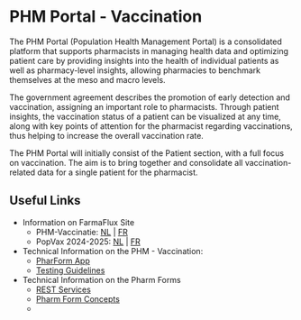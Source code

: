 # PHM Portal - Vaccination
The PHM Portal (Population Health Management Portal) is a consolidated platform that supports pharmacists in managing health data and optimizing patient care by providing insights into the health of individual patients as well as pharmacy-level insights, allowing pharmacies to benchmark themselves at the meso and macro levels.

The government agreement describes the promotion of early detection and vaccination, assigning an important role to pharmacists. Through patient insights, the vaccination status of a patient can be visualized at any time, along with key points of attention for the pharmacist regarding vaccinations, thus helping to increase the overall vaccination rate.

The PHM Portal will initially consist of the Patient section, with a full focus on vaccination. The aim is to bring together and consolidate all vaccination-related data for a single patient for the pharmacist.

## Useful Links
- Information on FarmaFlux Site
    - PHM-Vaccinatie: [NL](https://www.farmaflux.be/nl-BE/CareInitiatives/VACC/phm-vaccinatie~248NL) | [FR](https://www.farmaflux.be/fr-BE/CareInitiatives/VACC/phm-vaccination~248FR)
    - PopVax 2024-2025: [NL](https://www.farmaflux.be/nl-BE/CareInitiatives/VACC/popvax-2024-2025~249FR) | [FR](https://www.farmaflux.be/fr-BE/CareInitiatives/VACC/popvax-2024-2025~249FR)
- Technical Information on the PHM - Vaccination: 
  - [PharForm App](PharmForm_PHM.md)
  - [Testing Guidelines](Testing_PHM.md)
- Technical Information on the Pharm Forms
  - [REST Services](https://apbcommunity.atlassian.net/wiki/spaces/FLUX/pages/105251339/Pharm+Forms+-+REST+Services)
  - [Pharm Form Concepts](https://apbcommunity.atlassian.net/wiki/spaces/FLUX/pages/105251325/Pharm+Form+Concepts)
  - 
